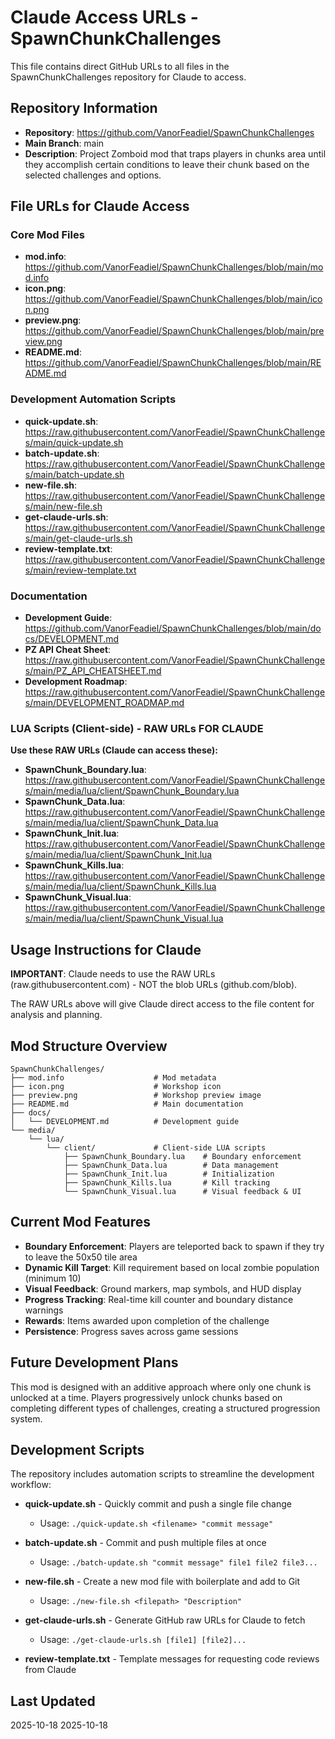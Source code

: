 # Claude Access URLs - SpawnChunkChallenges

This file contains direct GitHub URLs to all files in the SpawnChunkChallenges repository for Claude to access.

## Repository Information
- **Repository**: https://github.com/VanorFeadiel/SpawnChunkChallenges
- **Main Branch**: main
- **Description**: Project Zomboid mod that traps players in chunks area until they accomplish certain conditions to leave their chunk based on the selected challenges and options.

## File URLs for Claude Access

### Core Mod Files
- **mod.info**: https://github.com/VanorFeadiel/SpawnChunkChallenges/blob/main/mod.info
- **icon.png**: https://github.com/VanorFeadiel/SpawnChunkChallenges/blob/main/icon.png
- **preview.png**: https://github.com/VanorFeadiel/SpawnChunkChallenges/blob/main/preview.png
- **README.md**: https://github.com/VanorFeadiel/SpawnChunkChallenges/blob/main/README.md

### Development Automation Scripts
- **quick-update.sh**: https://raw.githubusercontent.com/VanorFeadiel/SpawnChunkChallenges/main/quick-update.sh
- **batch-update.sh**: https://raw.githubusercontent.com/VanorFeadiel/SpawnChunkChallenges/main/batch-update.sh
- **new-file.sh**: https://raw.githubusercontent.com/VanorFeadiel/SpawnChunkChallenges/main/new-file.sh
- **get-claude-urls.sh**: https://raw.githubusercontent.com/VanorFeadiel/SpawnChunkChallenges/main/get-claude-urls.sh
- **review-template.txt**: https://raw.githubusercontent.com/VanorFeadiel/SpawnChunkChallenges/main/review-template.txt

### Documentation
- **Development Guide**: https://github.com/VanorFeadiel/SpawnChunkChallenges/blob/main/docs/DEVELOPMENT.md
- **PZ API Cheat Sheet**: https://raw.githubusercontent.com/VanorFeadiel/SpawnChunkChallenges/main/PZ_API_CHEATSHEET.md
- **Development Roadmap**: https://raw.githubusercontent.com/VanorFeadiel/SpawnChunkChallenges/main/DEVELOPMENT_ROADMAP.md

### LUA Scripts (Client-side) - RAW URLs FOR CLAUDE

**Use these RAW URLs (Claude can access these):**
- **SpawnChunk_Boundary.lua**: https://raw.githubusercontent.com/VanorFeadiel/SpawnChunkChallenges/main/media/lua/client/SpawnChunk_Boundary.lua
- **SpawnChunk_Data.lua**: https://raw.githubusercontent.com/VanorFeadiel/SpawnChunkChallenges/main/media/lua/client/SpawnChunk_Data.lua
- **SpawnChunk_Init.lua**: https://raw.githubusercontent.com/VanorFeadiel/SpawnChunkChallenges/main/media/lua/client/SpawnChunk_Init.lua
- **SpawnChunk_Kills.lua**: https://raw.githubusercontent.com/VanorFeadiel/SpawnChunkChallenges/main/media/lua/client/SpawnChunk_Kills.lua
- **SpawnChunk_Visual.lua**: https://raw.githubusercontent.com/VanorFeadiel/SpawnChunkChallenges/main/media/lua/client/SpawnChunk_Visual.lua

## Usage Instructions for Claude

**IMPORTANT**: Claude needs to use the RAW URLs (raw.githubusercontent.com) - NOT the blob URLs (github.com/blob). 

The RAW URLs above will give Claude direct access to the file content for analysis and planning.

## Mod Structure Overview

```
SpawnChunkChallenges/
├── mod.info                    # Mod metadata
├── icon.png                    # Workshop icon
├── preview.png                 # Workshop preview image
├── README.md                   # Main documentation
├── docs/
│   └── DEVELOPMENT.md          # Development guide
└── media/
    └── lua/
        └── client/             # Client-side LUA scripts
            ├── SpawnChunk_Boundary.lua    # Boundary enforcement
            ├── SpawnChunk_Data.lua        # Data management
            ├── SpawnChunk_Init.lua        # Initialization
            ├── SpawnChunk_Kills.lua       # Kill tracking
            └── SpawnChunk_Visual.lua      # Visual feedback & UI
```

## Current Mod Features

- **Boundary Enforcement**: Players are teleported back to spawn if they try to leave the 50x50 tile area
- **Dynamic Kill Target**: Kill requirement based on local zombie population (minimum 10)
- **Visual Feedback**: Ground markers, map symbols, and HUD display
- **Progress Tracking**: Real-time kill counter and boundary distance warnings
- **Rewards**: Items awarded upon completion of the challenge
- **Persistence**: Progress saves across game sessions

## Future Development Plans

This mod is designed with an additive approach where only one chunk is unlocked at a time. Players progressively unlock chunks based on completing different types of challenges, creating a structured progression system.

## Development Scripts

The repository includes automation scripts to streamline the development workflow:

- **quick-update.sh** - Quickly commit and push a single file change
  - Usage: `./quick-update.sh <filename> "commit message"`
  
- **batch-update.sh** - Commit and push multiple files at once
  - Usage: `./batch-update.sh "commit message" file1 file2 file3...`
  
- **new-file.sh** - Create a new mod file with boilerplate and add to Git
  - Usage: `./new-file.sh <filepath> "Description"`
  
- **get-claude-urls.sh** - Generate GitHub raw URLs for Claude to fetch
  - Usage: `./get-claude-urls.sh [file1] [file2]...`
  
- **review-template.txt** - Template messages for requesting code reviews from Claude

## Last Updated
2025-10-18
2025-10-18
